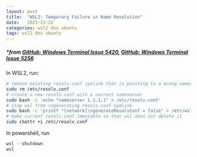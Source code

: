 ```yaml
---
layout: post
title:  "WSL2: Temporary Failure in Name Resolution"
date:   2021-11-22
categories: wsl2 dns ubuntu
tags: wsl2 dns ubuntu
---
```


##### *from [GitHub: Windows Terminal Issue 5420][github-5420], [GitHub: Windows Terminal Issue 5256][github-5256]


In WSL2, run: 
```bash
# remove existing resolv.conf symlink that is pointing to a wrong nameserver
sudo rm /etc/resolv.conf
# create a new resolv.conf with a correct nameserver
sudo bash -c 'echo "nameserver 1.1.1.1" > /etc/resolv.conf'
# stop wsl from regenerating resolv.conf symlink
sudo bash -c 'printf "[network]\ngenerateResolvConf = false" > /etc/wsl.conf'
# make current resolv.conf immutable so that wsl does not delete it
sudo chattr +i /etc/resolv.conf
```

In powershell, run 
```powershell
wsl --shutdown
wsl
```

[github-5420]: https://github.com/microsoft/WSL/issues/5420#issuecomment-646479747
[github-5256]: https://github.com/microsoft/WSL/issues/5256#issuecomment-666545999
